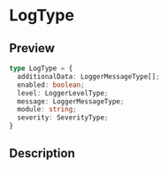 
      
# LogType

<div class="api-docs__section" data-reactroot="">

## Preview

</div><div class="api-docs__preview type" data-reactroot="">

```ts
type LogType = {
  additionalData: LoggerMessageType[]; 
  enabled: boolean; 
  level: LoggerLevelType; 
  message: LoggerMessageType; 
  module: string; 
  severity: SeverityType; 
}
```

</div><div class="api-docs__section" data-reactroot="">

## Description

</div><div class="api-docs__description" data-reactroot=""><span class="api-docs__do-not-parse">



</span></div>